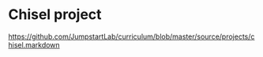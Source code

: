 # Chisel project

https://github.com/JumpstartLab/curriculum/blob/master/source/projects/chisel.markdown
